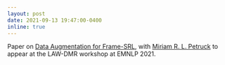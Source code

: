 ```yaml
---
layout: post
date: 2021-09-13 19:47:00-0400
inline: true
---
```


Paper on <a href="http://arxiv.org/abs/2109.07725">Data Augmentation for Frame-SRL</a>, with <a href="https://www.icsi.berkeley.edu/icsi/people/miriamp">Miriam R. L. Petruck</a> to appear at the LAW-DMR workshop at EMNLP 2021.

